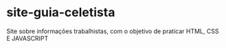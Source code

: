 # site-guia-celetista
Site sobre informações trabalhistas, com o objetivo de praticar HTML, CSS E JAVASCRIPT

